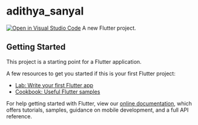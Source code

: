 # adithya_sanyal
[![Open in Visual Studio Code](https://open.vscode.dev/badges/open-in-vscode.svg)](https://open.vscode.dev/AdithyaSanyal/UnicodeApp/)
A new Flutter project.

## Getting Started

This project is a starting point for a Flutter application.

A few resources to get you started if this is your first Flutter project:

- [Lab: Write your first Flutter app](https://flutter.dev/docs/get-started/codelab)
- [Cookbook: Useful Flutter samples](https://flutter.dev/docs/cookbook)

For help getting started with Flutter, view our
[online documentation](https://flutter.dev/docs), which offers tutorials,
samples, guidance on mobile development, and a full API reference.
